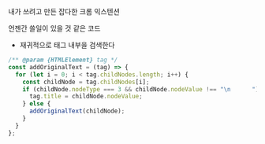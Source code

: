 내가 쓰려고 만든 잡다한 크롬 익스텐션

언젠간 쓸일이 있을 것 같은 코드

- 재귀적으로 태그 내부을 검색한다

```js
/** @param {HTMLElement} tag */
const addOriginalText = (tag) => {
  for (let i = 0; i < tag.childNodes.length; i++) {
    const childNode = tag.childNodes[i];
    if (childNode.nodeType === 3 && childNode.nodeValue !== "\n      ") {
      tag.title = childNode.nodeValue;
    } else {
      addOriginalText(childNode);
    }
  }
};
```
